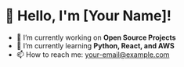 # 👋 Hello, I'm [Your Name]!
- 🔭 I’m currently working on **Open Source Projects**
- 🌱 I’m currently learning **Python, React, and AWS**
- 📫 How to reach me: [your-email@example.com](mailto:your-email@example.com)

